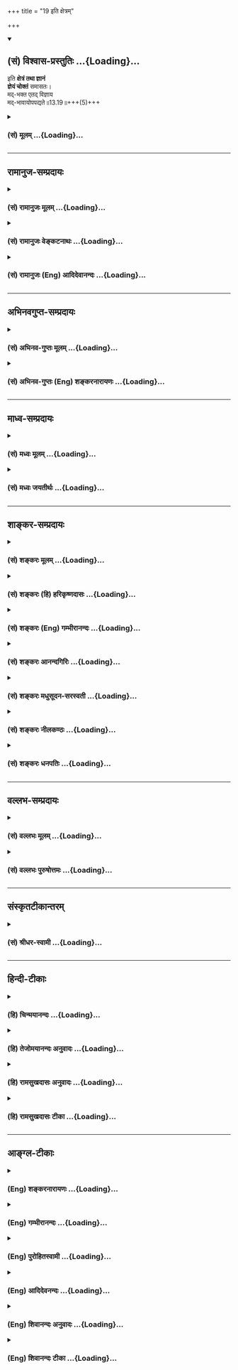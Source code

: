 +++
title = "19 इति क्षेत्रम्"

+++
<div class="js_include" newlevelforh1="2" title="(सं) विश्वास-प्रस्तुतिः" unfilled url="/purANam_vaiShNavam/mahAbhAratam/06-bhIShma-parva/03-bhagavad-gItA-parva/saMskRtam/vishvAsa-prastutiH/13_xetra-xetrajna-yogaH/19_iti_xetram.md">
<details open><summary><h2>(सं) विश्वास-प्रस्तुतिः ...{Loading}...</h2></summary>

इति **क्षेत्रं तथा ज्ञानं**  
**ज्ञेयं चोक्तं** समासतः।  
मद्-भक्त एतद् विज्ञाय  
मद्-भावायोपपद्यते॥13.19॥+++(5)+++
</details>
</div>
<div class="js_include collapsed" newlevelforh1="3" title="(सं) मूलम्" unfilled url="/purANam_vaiShNavam/mahAbhAratam/06-bhIShma-parva/03-bhagavad-gItA-parva/saMskRtam/mUlam/13_xetra-xetrajna-yogaH/19_iti_xetram.md">
<details><summary><h3>(सं) मूलम् ...{Loading}...</h3></summary>

इति क्षेत्रं तथा ज्ञानं ज्ञेयं चोक्तं समासतः।  
मद्भक्त एतद्विज्ञाय मद्भावायोपपद्यते।।13.19।।
</details>
</div>


_________________
## रामानुज-सम्प्रदायः
<div class="js_include collapsed" newlevelforh1="3" title="(सं) रामानुजः मूलम्" unfilled url="/purANam_vaiShNavam/mahAbhAratam/06-bhIShma-parva/03-bhagavad-gItA-parva/saMskRtam/rAmAnujaH/mUlam/13_xetra-xetrajna-yogaH/19_iti_xetram.md">
<details><summary><h3>(सं) रामानुजः मूलम् ...{Loading}...</h3></summary>

।।13.18।। एवंमहाभूतान्यहंकारः (गीता 13।5) इत्यादिनासंघातश्चेतनाधृतिः
(गीता 13।6) इत्यन्तेन क्षेत्रतत्त्वं समासेन उक्तम्। अमानित्वम् (गीता
13।7) इत्यादिनातत्त्वज्ञानार्थदर्शनम् (गीता 13।11) इत्यन्तेन ज्ञातव्यस्य
आत्मतत्त्वस्य ज्ञानसाधनम् उक्तम्। अनादिमत्परम् (गीता 13।12) इत्यादिनाहृदि
सर्वस्य विष्ठितम् (गीता 13।17) इत्यन्तेन ज्ञेयस्य क्षेत्रज्ञस्य
याथात्म्यं च संक्षेपेण **उक्तम्। मद्भक्त एतत्** क्षेत्रयाथात्म्यं
क्षेत्राद् विविक्तात्मस्वरूपप्राप्त्युपाययाथात्म्यं क्षेत्रज्ञयाथात्म्यं
च **विज्ञाय मद्भावाय** उपपद्यते। मम यो भावः स्वमावः असंसारित्वम्;
असंसारित्वप्राप्तये उपपन्नो भवति इत्यर्थः। अथ अत्यन्तविविक्तस्वभावयोः
प्रकृत्यात्मनोः संसर्गस्य अनादित्वं संसृष्टयोः द्वयोः कार्यभेदः
संसर्गहेतुः च उच्यते --

</details>
</div>
<div class="js_include collapsed" newlevelforh1="3" title="(सं) रामानुजः वेङ्कटनाथः" unfilled url="/purANam_vaiShNavam/mahAbhAratam/06-bhIShma-parva/03-bhagavad-gItA-parva/saMskRtam/rAmAnujaH/venkaTanAthaH/13_xetra-xetrajna-yogaH/19_iti_xetram.md">
<details><summary><h3>(सं) रामानुजः वेङ्कटनाथः ...{Loading}...</h3></summary>

  
  
।।13.19।। उपसंहरन्नुक्तयाथात्म्यज्ञानस्य फलं चाह -- इति इति श्लोकेन।
प्रकृतपरामर्शिन एतच्छब्दस्य
विशेषकाभावात्प्रकृतार्थत्रयविषयत्वमाहक्षेत्रयाथात्म्यमित्यादिना। मद्भावाय
इत्यत्र साम्यश्रुत्यादिविरुद्धतादात्म्यभ्रमव्युदासायाहमम यो भावः स्वभाव
इति। नित्यसिद्धज्ञानत्वादिस्वभावव्यवच्छेदायाहअसंसारित्वमिति। उपपद्यते
इत्यस्य ज्ञानजन्ययोग्यतायां तात्पर्यमुपपन्नशब्देन दर्शितम्।  
  

</details>
</div>
<div class="js_include collapsed" newlevelforh1="3" title="(सं) रामानुजः (Eng) आदिदेवानन्दः" unfilled url="/purANam_vaiShNavam/mahAbhAratam/06-bhIShma-parva/03-bhagavad-gItA-parva/saMskRtam/rAmAnujaH/english/AdidevAnandaH/13_xetra-xetrajna-yogaH/19_iti_xetram.md">
<details><summary><h3>(सं) रामानुजः (Eng) आदिदेवानन्दः ...{Loading}...</h3></summary>

13.19 This is a brief description of the principle of Ksetra - i.e., the
text beginning with 'The great elements, the Ahankara' (13.5) and ending
with 'An association' (13.6). 'Knowledge' which is the means for
attaining the comprehension of the principle known as the self has been
taught in the text beginning with 'Modesty' (13.7) and ending with
'Reflection for attainment of knowledge of truth' (13.11). The nature of
Ksetrajna (the self) which is the object of knowledge has also been
concisely taught by the text beginning with 'The beginningless brahman
having Me for the Highest' (13.12) and ending with 'present in the heart
of all' (13.17). My devotee, on knowing this, i.e., the truth about the
Ksetra, the truth about the means for attaining the nature of the self
as distinct from the Ksetra, and the truth about the Ksetrajna, becomes
worthy to attain My state of being. What is called My state of being is
My own nature (Svabhava), namely, the transcendence of transmigratory
existence. The meaning is that he becomes worthy to attain the state of
freedom for transmigratory existence. Next (1) the beginninglessness of
the conjunction between the Prakrti and the self which are completely
distinct, (2) the difference in the workings of these two when they are
associated with each other, and (3) the cause of this conjunction -
these are treated:

</details>
</div>


_________________
## अभिनवगुप्त-सम्प्रदायः
<div class="js_include collapsed" newlevelforh1="3" title="(सं) अभिनव-गुप्तः मूलम्" unfilled url="/purANam_vaiShNavam/mahAbhAratam/06-bhIShma-parva/03-bhagavad-gItA-parva/saMskRtam/abhinava-guptaH/mUlam/13_xetra-xetrajna-yogaH/19_iti_xetram.md">
<details><summary><h3>(सं) अभिनव-गुप्तः मूलम् ...{Loading}...</h3></summary>

।।13.19।। एतदिति। एतत् क्षेत्रज्ञानज्ञेयात्मकं +++(;N क्षेत्रं)+++ त्रयं यो
वेत्ति; स एवम मद्भक्तः। स च मद्भावमेति।

</details>
</div>
<div class="js_include collapsed" newlevelforh1="3" title="(सं) अभिनव-गुप्तः (Eng) शङ्करनारायणः" unfilled url="/purANam_vaiShNavam/mahAbhAratam/06-bhIShma-parva/03-bhagavad-gItA-parva/saMskRtam/abhinava-guptaH/english/shankaranArAyaNaH/13_xetra-xetrajna-yogaH/19_iti_xetram.md">
<details><summary><h3>(सं) अभिनव-गुप्तः (Eng) शङ्करनारायणः ...{Loading}...</h3></summary>

13.19 Etat etc. He, who understands this traid of the Field, the
knowledge and what is to be known-he alone is a devotee of Mine; and he
atains My state. After making this definition, the same is now examined
as -

</details>
</div>


_________________
## माध्व-सम्प्रदायः
<div class="js_include collapsed" newlevelforh1="3" title="(सं) मध्वः मूलम्" unfilled url="/purANam_vaiShNavam/mahAbhAratam/06-bhIShma-parva/03-bhagavad-gItA-parva/saMskRtam/madhvaH/mUlam/13_xetra-xetrajna-yogaH/19_iti_xetram.md">
<details><summary><h3>(सं) मध्वः मूलम् ...{Loading}...</h3></summary>

।।13.19।। विकारार्न्तभावाज्ज्ञानसाधनं प्रथमत उक्तम्।
बहुत्वात्साधनात्युपयोगात् प्रभावः।

</details>
</div>
<div class="js_include collapsed" newlevelforh1="3" title="(सं) मध्वः जयतीर्थः" unfilled url="/purANam_vaiShNavam/mahAbhAratam/06-bhIShma-parva/03-bhagavad-gItA-parva/saMskRtam/madhvaH/jayatIrthaH/13_xetra-xetrajna-yogaH/19_iti_xetram.md">
<details><summary><h3>(सं) मध्वः जयतीर्थः ...{Loading}...</h3></summary>

।।13.19।। ननु ब्रह्मणि प्रतिपादिते केन साधनेनेदं बुद्ध्यारूढं भवेत्
इत्याकाङ्क्षायां साधनं पश्चाद्वक्तव्यं तत्कुतः प्रथमत उक्तं इत्यत आह --
**विकारे**ति। विकारेष्वन्तर्भावं ज्ञापयितुं
तदनन्तरमुपोद्धातप्रक्रिययोक्तमिति भावः। उद्देशक्रमानुसारेणयतश्च यत्
\[13।4\] इति प्रथममनुक्त्वास च यो यत्प्रभावश्च \[13।4\] इत्येतत्कुत
उक्तमित्यत आह -- **बहुत्वादि**ति। सूचीकटाहनिर्माणादौ बहुत्वस्य
प्राथम्यव्यभिचाराद्धेत्वन्तरोक्तिः। अलौकिकस्य प्रभावस्य बुद्धयारोहे हि
साधनानामत्युपयोगः; न तु तावान् लौकिकस्य प्रेरकत्वस्यानुभवारोह इति
ज्ञापयितुं ज्ञानसाधनानन्तरमेव प्रभाव उक्तः। तत्प्रसङ्गेन चेति भावः।

</details>
</div>


_________________
## शाङ्कर-सम्प्रदायः
<div class="js_include collapsed" newlevelforh1="3" title="(सं) शङ्करः मूलम्" unfilled url="/purANam_vaiShNavam/mahAbhAratam/06-bhIShma-parva/03-bhagavad-gItA-parva/saMskRtam/shankaraH/mUlam/13_xetra-xetrajna-yogaH/19_iti_xetram.md">
<details><summary><h3>(सं) शङ्करः मूलम् ...{Loading}...</h3></summary>

।।13.19।। -- **इति** एवं **क्षेत्रं** महाभूतादि धृत्यन्तं **तथा
ज्ञानम्** अमानित्वादि तत्त्वज्ञानार्थदर्शनपर्यन्तं **ज्ञेयं च** ज्ञेयं
यत् तत् इत्यादि तमसः परमुच्यते (गीता 13।17) इत्येवमन्तम् **उक्तं
समासतः** संक्षेपतः। एतावान् सर्वः हि वेदार्थः गीतार्थश्च उपसंहृत्य
उक्तः। अस्मिन् सम्यग्दर्शने कः अधिक्रियते इति उच्यते -- **मद्भक्तः** मयि
ईश्वरे सर्वज्ञे परमगुरौ वासुदेवे समर्पितसर्वात्मभावः यत् पश्यति शृणोति
स्पृशति वा सर्वमेव भगवान् वासुदेवः इत्येवंग्रहाविष्टबुद्धिः मद्भक्तः। स
**एतत्** यथोक्तं सम्यग्दर्शनं **विज्ञाय;** **मद्भावाय** मम भावः मद्भावः
परमात्मभावः तस्मै मद्भावाय **उपपद्यते** मोक्षं गच्छति।। तत्र सप्तमे
ईश्वरस्य द्वे प्रकृती उपन्यस्ते; परापरे क्षेत्रक्षेत्रज्ञलक्षणे
एतद्योनीनि भूतानि इति च उक्तम्। क्षेत्रक्षेत्रज्ञप्रकृतिद्वययोनित्वं कथं
भूतानामिति अयमर्थः अधुना उच्यते --,

</details>
</div>
<div class="js_include collapsed" newlevelforh1="3" title="(सं) शङ्करः (हि) हरिकृष्णदासः" unfilled url="/purANam_vaiShNavam/mahAbhAratam/06-bhIShma-parva/03-bhagavad-gItA-parva/saMskRtam/shankaraH/hindI/harikRShNadAsaH/13_xetra-xetrajna-yogaH/19_iti_xetram.md">
<details><summary><h3>(सं) शङ्करः (हि) हरिकृष्णदासः ...{Loading}...</h3></summary>

।।13.19।। उपर्युक्त समस्त अर्थका उपसंहार करनेके लिये यह श्लोक आरम्भ किया
जाता है --, इस प्रकार यह महाभूतोंसे लेकर धृतिपर्यन्त क्षेत्रका
स्वरूप;अमानित्व आदिसे लेकर तत्त्वज्ञानार्थदर्शन पर्यन्त ज्ञानका स्वरूप
और ज्ञेयं यत्तत् यहाँ लेकर तमसः परमुच्यते यहाँतक ज्ञेयका स्वरूप;
संक्षेपसे कह दिया गया। यह सब वेदोंका और गीताका अर्थ इकट्ठा करके कहा गया
है। इस यथार्थ ज्ञानका अधिकारी कौन है; सो कहा जाता है -- मेरा भक्त
अर्थात् मुझ सर्वज्ञ; परमगुरु; वासुदेव परमेश्वरमें अपने सारे भावोंको
जिसने अर्पण कर दिया है। जिस किसी भी वस्तुको देखता; सुनता और स्पर्श करता
है; उस सबमें सब कुछ भगवान् वासुदेव ही है ऐसी निश्चित बुद्धिवाला जो मेरा
भक्त है। वह उपर्युक्त यथार्थ ज्ञानको समझकर मेरे भावको अर्थात् मेरा जो
परमात्मभाव है; उसको प्राप्त करनेमें समर्थ होता है; अर्थात् मोक्ष लाभ कर
लेता है।

</details>
</div>
<div class="js_include collapsed" newlevelforh1="3" title="(सं) शङ्करः (Eng) गम्भीरानन्दः" unfilled url="/purANam_vaiShNavam/mahAbhAratam/06-bhIShma-parva/03-bhagavad-gItA-parva/saMskRtam/shankaraH/english/gambhIrAnandaH/13_xetra-xetrajna-yogaH/19_iti_xetram.md">
<details><summary><h3>(सं) शङ्करः (Eng) गम्भीरानन्दः ...{Loading}...</h3></summary>

13.19 Iti, thus; uktam, has been spoken-commencing from 'I shall speak
of that which is to be known' (12) and ending with 'It is spoken of as
beyond darkness' (17); samasatah, in brief; the ksetram, field
-beginning with the 'great elements' and ending with 'for titude' (5,6);
tatha, as also; jnanam, Knowledge-beginning from 'humility' (7) and
ending with 'contemplation on the Goal of the knowledge of Reality'
(11); and the jneyam, Knowable. All this has been stated by way of
summarizing the purport of the Vedas and the Gita. Who is fit for this
true knowledge; The answer is: madbhaktah, My devotee, who attributes
the fact of being the Self of all to Me who am God, Vasudeva, the
Omniscient, the supreme Teacher, (and) whose conviction has been
saturated with the idea that whatever he sees, hears or touches, all
that verily is Lord Vasudeva. Vijnaya, by understanding; etat, this, the
aforesaid true knowledge; he upa-padyate, becomes alified; mad-bhavaya,
for My State (bhava) -the State of being the supreme Self; for that
State of Mine. He attains Liberation. There in the Seventh Chapter have
been presented the two aspects \[Cf. 15.16-18.\] of God, viz the higher
and the lower, characterized as the field and the Knower of the field.
And it has also been said, '(Understand thus) that all things have these
as their source' (7.6). The explanation as to how creatures have the two
aspects, the field and the Knower of the field, as their source is now
being stated:

</details>
</div>
<div class="js_include collapsed" newlevelforh1="3" title="(सं) शङ्करः आनन्दगिरिः" unfilled url="/purANam_vaiShNavam/mahAbhAratam/06-bhIShma-parva/03-bhagavad-gItA-parva/saMskRtam/shankaraH/AnandagiriH/13_xetra-xetrajna-yogaH/19_iti_xetram.md">
<details><summary><h3>(सं) शङ्करः आनन्दगिरिः ...{Loading}...</h3></summary>

।।13.18।। त्वमर्थशुद्ध्यर्थं सविकारं क्षेत्रं पदवाक्यार्थविवेकसाधनं
चामानित्वादि तत्पदार्थं च शुद्धं तद्भावोक्त्यर्थमुक्त्वा तेषां
फलमुपसंहरति -- **यथोक्तेति।** पूर्वार्धं विभजते -- **इत्येवमिति।**
वक्तव्यान्तरे सति किमिति त्रितयमेव संक्षिप्योपसंहृतं तत्राह --
**एतावानिति।** उत्तरार्धमाकाङ्क्षाद्वारावतारयति -- **अस्मिन्निति।**
ईश्वरे समर्पितसर्वात्मभावमेवाभिनयति -- **यत्पश्यतीति।** विज्ञाय
लब्ध्वेत्यर्थः।

</details>
</div>
<div class="js_include collapsed" newlevelforh1="3" title="(सं) शङ्करः मधुसूदन-सरस्वती" unfilled url="/purANam_vaiShNavam/mahAbhAratam/06-bhIShma-parva/03-bhagavad-gItA-parva/saMskRtam/shankaraH/madhusUdana-sarasvatI/13_xetra-xetrajna-yogaH/19_iti_xetram.md">
<details><summary><h3>(सं) शङ्करः मधुसूदन-सरस्वती ...{Loading}...</h3></summary>

।।13.19।। उक्तं क्षेत्रादिकमधिकारिणं फलं च वदन्नुपसंहरति -- इति
क्षेत्रमिति। इति अनेन पूर्वोक्तेन प्रकारेण क्षेत्रं महाभूतादिधृत्यन्तं;
तथा ज्ञानं अमानित्वादितत्त्वज्ञानार्थदर्शनान्तं; ज्ञेयं च अनादिमत्परं
ब्रह्म धिष्ठितमित्यन्तं; श्रुतिभ्यः स्मृतिभ्यश्चाकृष्य त्रयमपि
मन्दबुद्ध्यनुग्रहाय मया संक्षेपेणोक्तम्। एतावानेव हि सर्वो वेदार्थो
गीतार्थश्च। अस्मिंश्च पूर्वाध्यायोक्तलक्षणो मद्भक्त एवाधिकारीत्याह --
मद्भक्त इति। मद्भक्तः मयि भगवति वासुदेवे परमगुरौ समर्पितसर्वात्मभावो
मदेकशरणः स एतद्यथोक्तं क्षेत्रं ज्ञानं ज्ञेयं च विज्ञाय विवेकेन विदित्वा
मद्भावाय सर्वानर्थशून्यपरमानन्दभावाय मोक्षायोपपद्यते मोक्षं प्राप्तुं
योग्यो भवति। यस्य देवे परा भक्तिर्यथा देवे तथा गुरौ। तस्यैते कथिता
ह्यर्थाः प्रकाशन्ते महात्मनः इति श्रुतेः। तस्मात्सर्वदा मदेकशरणः
सन्नात्मज्ञानसाधनान्येव परमपुरुषार्थलिप्सुरनुवर्तेत तुच्छविषयभोगस्पृहां
हित्वेत्यभिप्रायः।

</details>
</div>
<div class="js_include collapsed" newlevelforh1="3" title="(सं) शङ्करः नीलकण्ठः" unfilled url="/purANam_vaiShNavam/mahAbhAratam/06-bhIShma-parva/03-bhagavad-gItA-parva/saMskRtam/shankaraH/nIlakaNThaH/13_xetra-xetrajna-yogaH/19_iti_xetram.md">
<details><summary><h3>(सं) शङ्करः नीलकण्ठः ...{Loading}...</h3></summary>

।।13.19।। उक्तमर्थजातमुपसंहरति -- **इतीति।** क्षेत्रं
महाभूतादिधृत्यन्तम्। ज्ञानं ज्ञानसाधनममानित्वादि
तत्त्वज्ञानार्थदर्शनान्तम्। ज्ञेयमनादिमत्परमित्यादि धिष्ठितमित्यन्तम्।
श्रुतिभ्यः स्मृतिभ्यश्च समासतः संक्षेपत उक्तम्। मद्भक्त एतत्त्रयं
विज्ञाय मद्भावाय ब्रह्मभावायोपपद्यते युक्तो भवति। भक्त्यैव प्राप्यं
ब्रह्म यत्प्राप्य ब्रह्मैव भवति। तथा च श्रुतिःयस्य देवे परा भक्तिर्यथा
देवे तथा गुरौ। तस्यैते कथिता ह्यर्थाः प्रकाशन्ते महात्मनः इति। ब्रह्म वेद
ब्रह्मैव भवति इति च।

</details>
</div>
<div class="js_include collapsed" newlevelforh1="3" title="(सं) शङ्करः धनपतिः" unfilled url="/purANam_vaiShNavam/mahAbhAratam/06-bhIShma-parva/03-bhagavad-gItA-parva/saMskRtam/shankaraH/dhanapatiH/13_xetra-xetrajna-yogaH/19_iti_xetram.md">
<details><summary><h3>(सं) शङ्करः धनपतिः ...{Loading}...</h3></summary>

।।13.19।। प्रतिज्ञातार्थमुपपाद्योपसंहरति -- इतीति। इत्येवं क्षेत्रं
महाभूतादिधृत्यन्तं; तथा ज्ञानममानित्वादि तत्त्वज्ञानार्तदर्शनावसानं;
ज्ञेयं च ज्ञेयं यत्तदित्यादि तमसः परमुच्यत इत्येवमन्तमुक्तं। हृदि
सर्वस्य विष्ठितमित्यन्तमित्याधुनिकानामुक्तस्तु नादर्तव्या।
ज्ञानादेर्ज्ञेयप्रवचनपरत्वेऽस्वरसस्योक्तत्वात्। वसिष्ठादिभिर्यद्विस्तरेण
गीतं तत्समासतः संक्षेपतो मया प्रतिपादितं एतावानेव सर्ववेदार्थो
गीतार्थश्चातः संक्षिप्य भगवतोपसंहृत्योक्तः। यथोक्तसम्यग्दर्शने
कोऽधिकारित्यत आह। मयि सर्वेश्वरे सर्वज्ञे परमगुरौ भगवति वासुदेवे
यच्छ्रणोति स्पृशति पश्यति आस्वादयति जिघ्रति वा सर्वेमेव
श्रीभगवान्वासुदेव इत्येवं ग्रहाविष्टबुद्धितया समर्पितसर्वात्मभावो
मद्भक्तः एतादृशः सन्नेतद्यथोक्तं क्षेत्रज्ञानज्ञयानां याथात्म्यं विज्ञाय
मद्भवाय परमात्मभावाय मोक्षायोपपद्यते योग्यो भवतीत्यर्थः।

</details>
</div>


_________________
## वल्लभ-सम्प्रदायः
<div class="js_include collapsed" newlevelforh1="3" title="(सं) वल्लभः मूलम्" unfilled url="/purANam_vaiShNavam/mahAbhAratam/06-bhIShma-parva/03-bhagavad-gItA-parva/saMskRtam/vallabhaH/mUlam/13_xetra-xetrajna-yogaH/19_iti_xetram.md">
<details><summary><h3>(सं) वल्लभः मूलम् ...{Loading}...</h3></summary>

।।13.19।। प्रकृतिः पुरुषश्चोभौ परमात्माऽभवत्पुरा। यद्रूपं समधिष्ठाय
तदक्षरमुदीरितम् इतीति। महाभूतान्यहङ्कारः इत्यादिनासङ्घातश्चेतना धृतिः
\[13।67\] इत्यन्तेन क्षेत्रतत्वं समासेनोक्तं;अमानित्वं \[13।812\]
इत्यादिनातत्वज्ञानार्थदर्शनम् इत्यन्तेन ज्ञानं;ज्ञेयम् \[13।18\]
इत्यादिना ज्ञेयं तत्तदप्यात्मतत्त्वस्य ज्ञानसाधनमुक्तं;अनादिमत्परं
\[13।13\] इत्यादिना चहृदि सर्वस्य धिष्ठितं \[13।18\] इत्यन्तेन ज्ञेयस्य
च ब्रह्मणोऽक्षरात्मत्वं सङ्क्षेपेणोक्तम्। इदं सर्वं मद्भक्तिमानेव
विज्ञाय मद्भावाय मद्गुणवत्वायोपपन्नो भवतीत्यर्थः।

</details>
</div>
<div class="js_include collapsed" newlevelforh1="3" title="(सं) वल्लभः पुरुषोत्तमः" unfilled url="/purANam_vaiShNavam/mahAbhAratam/06-bhIShma-parva/03-bhagavad-gItA-parva/saMskRtam/vallabhaH/puruShottamaH/13_xetra-xetrajna-yogaH/19_iti_xetram.md">
<details><summary><h3>(सं) वल्लभः पुरुषोत्तमः ...{Loading}...</h3></summary>

  
  
।।13.19।। उपसंहरति -- इतीति। इति अमुना प्रकारेणमहाभूतानि \[13।6\]
इत्यादिना क्षेत्रंअमानित्वं \[13।8\] इत्यादिना ज्ञानंअनादिमत्परं ब्रह्म
\[13।13\] इत्यादिना ज्ञेयं; चकारेण सर्वमक्षरात्मकं समासतः सङ्क्षेपेण
सौकर्यबोधार्थमुक्तम्। यदर्थमुक्तं तदाह -- मद्भक्त इति। एतदुक्तरूपं
विज्ञाय विशेषेण मद्विभूत्यक्षरात्मकं ज्ञात्वा मद्भक्तो मद्भजनशीलः सन्
मद्भावाय भावात्मकस्वरूपलाभाय उपपद्यते योग्यः समर्थो वा भवतीत्यर्थः।  
  

</details>
</div>


_________________
## संस्कृतटीकान्तरम्
<div class="js_include collapsed" newlevelforh1="3" title="(सं) श्रीधर-स्वामी" unfilled url="/purANam_vaiShNavam/mahAbhAratam/06-bhIShma-parva/03-bhagavad-gItA-parva/saMskRtam/shrIdhara-svAmI/13_xetra-xetrajna-yogaH/19_iti_xetram.md">
<details><summary><h3>(सं) श्रीधर-स्वामी ...{Loading}...</h3></summary>

।।13.19।। उक्तं क्षेत्रादिकमधिकारिफलसहितमुपसंहरति **-- इतीति।** इत्येवं
क्षेत्रं महाभूतादिधृत्यन्तं तथा ज्ञानं च
अमानित्वादितत्त्वज्ञानार्थदर्शनान्तम्। ज्ञेयं चअनादिमत्पर ब्रह्म
इत्यादिविष्ठितम् इत्यन्तम्। वसिष्ठादिभिर्विस्तरेणोक्तं सर्वमपि मया
संक्षेपेणोक्तम्। एतच्च पूर्वाध्यायोक्तलक्षणो मद्भक्तो विज्ञाय मद्भावाय
ब्रह्मत्वायोपपद्यते योग्यो भवति।

</details>
</div>


_________________
## हिन्दी-टीकाः
<div class="js_include collapsed" newlevelforh1="3" title="(हि) चिन्मयानन्दः" unfilled url="/purANam_vaiShNavam/mahAbhAratam/06-bhIShma-parva/03-bhagavad-gItA-parva/hindI/chinmayAnandaH/13_xetra-xetrajna-yogaH/19_iti_xetram.md">
<details><summary><h3>(हि) चिन्मयानन्दः ...{Loading}...</h3></summary>

।।13.19।। अब तक; गीतोपदेश में जो कुछ विवेचन किया गया है; वह वस्तुत वैदिक
सिद्धांत का ही प्रतिपादन है। महाभूतों से प्रारम्भ होकर धृति पर्यन्त
क्षेत्र है। अमानित्वादि से तत्त्वज्ञानार्थ दर्शन तक ज्ञान का वर्णन है।
और तत्पश्चात् के श्लोकों में ज्ञेय वस्तु का निर्देश किया गया है। अब;
प्रश्न यह है कि इस ज्ञान का उत्तम अधिकारी कौन है भगवान् कहते हैं; जो
मेरा भक्त है; वह मेरे स्वरूप को प्राप्त होता है। परन्तु यह भक्ति केवल
भावुकतापूर्ण प्रेम ही नहीं है। जिसने क्षेत्र और क्षेत्रज्ञ के विवेक
द्वारा यह स्वानुभव प्राप्त किया है कि एक वासुदेव ही भूतमात्र में
क्षेत्रज्ञ के रूप में विराजमान हैं; वही साधक उत्तम भक्त है जो मेरे
स्वरूप को प्राप्त होता है। क्षेत्र और क्षेत्रज्ञ का ही वर्णन; अगले श्लोक
में; प्रकृति और पुरुष के रूप में किया जा रहा है

</details>
</div>
<div class="js_include collapsed" newlevelforh1="3" title="(हि) तेजोमयानन्दः अनुवादः" unfilled url="/purANam_vaiShNavam/mahAbhAratam/06-bhIShma-parva/03-bhagavad-gItA-parva/hindI/tejomayAnandaH/anuvAdaH/13_xetra-xetrajna-yogaH/19_iti_xetram.md">
<details><summary><h3>(हि) तेजोमयानन्दः अनुवादः ...{Loading}...</h3></summary>

।।13.19।। इस प्रकार, (मेरे द्वारा) क्षेत्र, ज्ञान और ज्ञेय को संक्षेपत:
कहा गया। इसे तत्त्व से जानकर (विज्ञाय) मेरा भक्त मेरे स्वरूप को प्राप्त
होता है।।

</details>
</div>
<div class="js_include collapsed" newlevelforh1="3" title="(हि) रामसुखदासः अनुवादः" unfilled url="/purANam_vaiShNavam/mahAbhAratam/06-bhIShma-parva/03-bhagavad-gItA-parva/hindI/rAmasukhadAsaH/anuvAdaH/13_xetra-xetrajna-yogaH/19_iti_xetram.md">
<details><summary><h3>(हि) रामसुखदासः अनुवादः ...{Loading}...</h3></summary>

।।13.19।। इस प्रकार क्षेत्र, ज्ञान और ज्ञेयको संक्षेपसे कहा गया। मेरा
भक्त इसको तत्त्वसे जानकर मेरे भावको प्राप्त हो जाता है।

</details>
</div>
<div class="js_include collapsed" newlevelforh1="3" title="(हि) रामसुखदासः टीका" unfilled url="/purANam_vaiShNavam/mahAbhAratam/06-bhIShma-parva/03-bhagavad-gItA-parva/hindI/rAmasukhadAsaH/TIkA/13_xetra-xetrajna-yogaH/19_iti_xetram.md">
<details><summary><h3>(हि) रामसुखदासः टीका ...{Loading}...</h3></summary>

।।13.19।।***व्याख्या --***  **इति क्षेत्रं तथा ज्ञानं ज्ञेयं चोक्तं
समासतः --** इसी अध्यायके पाँचवें और छठे श्लोकमें जिसका वर्णन किया गया
है; वह क्षेत्र है सातवेंसे ग्यारहवें श्लोकतक जिस साधनसमुदायका,वर्णन किया
गया है; वह ज्ञान है और बारहवेंसे सत्रहवें श्लोकतक जिसका वर्णन किया गया
है; वह ज्ञेय है। इस तरह मैंने क्षेत्र; ज्ञान और ज्ञेयका संक्षेपसे वर्णन
किया है।**मद्भक्त एतद्विज्ञाय मद्भावायोपपद्यते --** मेरा भक्त क्षेत्रको;
साधनसमुदायरूप ज्ञानको और ज्ञेय तत्त्व(परमात्मा)को तत्त्वसे जानकर मेरे
भावको प्राप्त हो जाता है। क्षेत्रको ठीक तरहसे जान लेनेपर क्षेत्रसे
सम्बन्धविच्छेद हो जाता है। ज्ञानको अर्थात् साधनसमुदायको ठीक तरहसे
जाननेसे; अपनानेसे देहाभिमान (व्यक्तित्व) मिट जाता है। ज्ञेय तत्त्वको ठीक
तरहसे जान लेनेपर उसकी प्राप्ति हो जाती है अर्थात् परमात्मतत्त्वके साथ
अभिन्नताका अनुभव हो जाता है।***सम्बन्ध --***  इसी अध्यायके पहले और
दूसरे श्लोकमें जिस क्षेत्र और क्षेत्रज्ञका संक्षेपसे वर्णन किया था;
उसीका विस्तारसे वर्णन करनेके लिये आगेका प्रकरण आरम्भ करते हैं।

</details>
</div>


_________________
## आङ्ग्ल-टीकाः
<div class="js_include collapsed" newlevelforh1="3" title="(Eng) शङ्करनारायणः" unfilled url="/purANam_vaiShNavam/mahAbhAratam/06-bhIShma-parva/03-bhagavad-gItA-parva/english/shankaranArAyaNaH/13_xetra-xetrajna-yogaH/19_iti_xetram.md">
<details><summary><h3>(Eng) शङ्करनारायणः ...{Loading}...</h3></summary>

13.19. This field as well as the knowledge and what is to be known, all
are mentioned collectively; clearly understanding this, My devotee
becomes worthy of My state.

</details>
</div>
<div class="js_include collapsed" newlevelforh1="3" title="(Eng) गम्भीरानन्दः" unfilled url="/purANam_vaiShNavam/mahAbhAratam/06-bhIShma-parva/03-bhagavad-gItA-parva/english/gambhIrAnandaH/13_xetra-xetrajna-yogaH/19_iti_xetram.md">
<details><summary><h3>(Eng) गम्भीरानन्दः ...{Loading}...</h3></summary>

13.19 Thus has been spoken of in brief the field as also Knowledge and
the Knowable. By understanding this My devotee becomes alified for My
state.

</details>
</div>
<div class="js_include collapsed" newlevelforh1="3" title="(Eng) पुरोहितस्वामी" unfilled url="/purANam_vaiShNavam/mahAbhAratam/06-bhIShma-parva/03-bhagavad-gItA-parva/english/purohitasvAmI/13_xetra-xetrajna-yogaH/19_iti_xetram.md">
<details><summary><h3>(Eng) पुरोहितस्वामी ...{Loading}...</h3></summary>

13.19 Thus I have told thee in brief what Matter is, and the Self worth
realising and what is Wisdom. He who is devoted to Me knows; and
assuredly he will enter into Me.

</details>
</div>
<div class="js_include collapsed" newlevelforh1="3" title="(Eng) आदिदेवनन्दः" unfilled url="/purANam_vaiShNavam/mahAbhAratam/06-bhIShma-parva/03-bhagavad-gItA-parva/english/AdidevanandaH/13_xetra-xetrajna-yogaH/19_iti_xetram.md">
<details><summary><h3>(Eng) आदिदेवनन्दः ...{Loading}...</h3></summary>

13.19 Thus the Ksetra, knowledge and the object of knowledge have been
briefly set forth. On knowing this, My devotee becomes fit to attain My
state of being.

</details>
</div>
<div class="js_include collapsed" newlevelforh1="3" title="(Eng) शिवानन्दः अनुवादः" unfilled url="/purANam_vaiShNavam/mahAbhAratam/06-bhIShma-parva/03-bhagavad-gItA-parva/english/shivAnandaH/anuvAdaH/13_xetra-xetrajna-yogaH/19_iti_xetram.md">
<details><summary><h3>(Eng) शिवानन्दः अनुवादः ...{Loading}...</h3></summary>

13.19 Thus the field, as well as knowledge and the knowable have been
briefly stated. My devotee, knowing this, enters into My Being.

</details>
</div>
<div class="js_include collapsed" newlevelforh1="3" title="(Eng) शिवानन्दः टीका" unfilled url="/purANam_vaiShNavam/mahAbhAratam/06-bhIShma-parva/03-bhagavad-gItA-parva/english/shivAnandaH/TIkA/13_xetra-xetrajna-yogaH/19_iti_xetram.md">
<details><summary><h3>(Eng) शिवानन्दः टीका ...{Loading}...</h3></summary>

13.19 इति thus; क्षेत्रम् the field; तथा as well as; ज्ञानम् knowledge;
ज्ञेयम् the knowable; च and; उक्तम् have been stated; समासतः briefly;
मद्भक्तः My devotee; एतत् this; विज्ञाय knowing; मद्भावाय to My being;
उपपद्यते enters.Commentary He whohas controlled his mind and organs; who
has the knowledge of the field and the knowable; and who fixes his mind
on Me becomes one with Me.Thus the field described above (beginning with
the great elements and ending with firmness; verses 5 and 6); knowledge
described above (beginning with humility and ending with perception of
the end of true knowledge in verses 7 to 11) and the knowable described
in verses 12 to 17 -- these have briefly been stated.He who has
singleminded devotion unto Me; who takes Me (Vaasudeva; the Supreme
Lord; the omniscient; and the supreme Guru) as the Self of everything;
he who thinks and feels that all that he sees; hears and touches is
nothing but the Lord and he who has the right knowledge described above
enters into My Being or attains release from birth and death.

</details>
</div>
